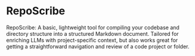 # RepoScribe
RepoScribe: A basic, lightweight tool for compiling your codebase and directory structure into a structured Markdown document. Tailored for enriching LLMs with project-specific context, but also works great for getting a straightforward navigation and review of a code project or folder. 
